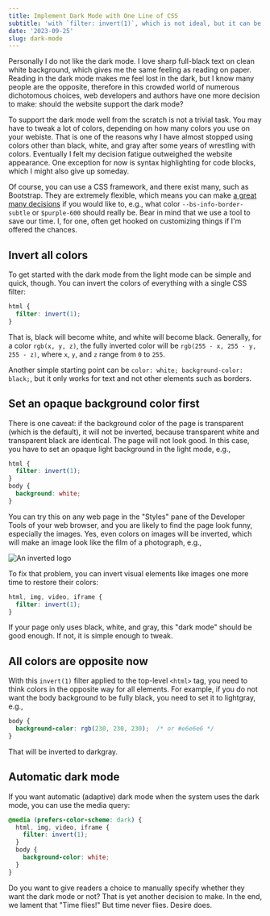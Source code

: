 ```yaml
---
title: Implement Dark Mode with One Line of CSS
subtitle: 'with `filter: invert(1)`, which is not ideal, but it can be a starting point'
date: '2023-09-25'
slug: dark-mode
---
```


Personally I do not like the dark mode. I love sharp full-black text on
clean white background, which gives me the same feeling as reading on
paper. Reading in the dark mode makes me feel lost in the dark, but I
know many people are the opposite, therefore in this crowded world of
numerous dichotomous choices, web developers and authors have one more
decision to make: should the website support the dark mode?

To support the dark mode well from the scratch is not a trivial task.
You may have to tweak a lot of colors, depending on how many colors you
use on your webiste. That is one of the reasons why I have almost
stopped using colors other than black, white, and gray after some years
of wrestling with colors. Eventually I felt my decision fatigue
outweighed the website appearance. One exception for now is syntax
highlighting for code blocks, which I might also give up someday.

Of course, you can use a CSS framework, and there exist many, such as
Bootstrap. They are extremely flexible, which means you can make [a
great many
decisions](https://getbootstrap.com/docs/5.3/customize/overview/) if you
would like to, e.g., what color `--bs-info-border-subtle` or
`$purple-600` should really be. Bear in mind that we use a tool to save
our time. I, for one, often get hooked on customizing things if I'm
offered the chances.

## Invert all colors

To get started with the dark mode from the light mode can be simple and
quick, though. You can invert the colors of everything with a single CSS
filter:

``` css
html {
  filter: invert(1);
}
```

That is, black will become white, and white will become black.
Generally, for a color `rgb(x, y, z)`, the fully inverted color will be
`rgb(255 - x, 255 - y, 255 - z)`, where `x`, `y`, and `z` range from `0`
to `255`.

Another simple starting point can be
`color: white; background-color: black;`, but it only works for text and
not other elements such as borders.

## Set an opaque background color first

There is one caveat: if the background color of the page is transparent
(which is the default), it will not be inverted, because transparent
white and transparent black are identical. The page will not look good.
In this case, you have to set an opaque light background in the light
mode, e.g.,

``` css
html {
  filter: invert(1);
}
body {
  background: white;
}
```

You can try this on any web page in the "Styles" pane of the Developer
Tools of your web browser, and you are likely to find the page look
funny, especially the images. Yes, even colors on images will be
inverted, which will make an image look like the film of a photograph,
e.g.,

<style type="text/css">
.main img { filter: invert(1); }
</style>

![An inverted logo](/images/logo.png)

To fix that problem, you can invert visual elements like images one more
time to restore their colors:

``` css
html, img, video, iframe {
  filter: invert(1);
}
```

If your page only uses black, white, and gray, this "dark mode" should
be good enough. If not, it is simple enough to tweak.

## All colors are opposite now

With this `invert(1)` filter applied to the top-level `<html>` tag, you
need to think colors in the opposite way for all elements. For example,
if you do not want the body background to be fully black, you need to
set it to lightgray, e.g.,

``` css
body {
  background-color: rgb(230, 230, 230);  /* or #e6e6e6 */
}
```

That will be inverted to darkgray.

## Automatic dark mode

If you want automatic (adaptive) dark mode when the system uses the dark
mode, you can use the media query:

``` css
@media (prefers-color-scheme: dark) {
  html, img, video, iframe {
    filter: invert(1);
  }
  body {
    background-color: white;
  }
}
```

Do you want to give readers a choice to manually specify whether they
want the dark mode or not? That is yet another decision to make. In the
end, we lament that "Time flies!" But time never flies. Desire does.
